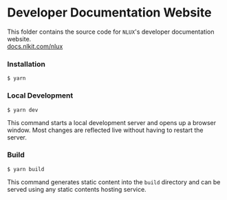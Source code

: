 # Developer Documentation Website

This folder contains the source code for `NLUX`'s developer documentation website.  
[docs.nlkit.com/nlux](https://docs.nlkit.com/nlux)

### Installation

```
$ yarn
```

### Local Development

```
$ yarn dev
```

This command starts a local development server and opens up a browser window. Most changes are reflected live without having to restart the server.

### Build

```
$ yarn build
```

This command generates static content into the `build` directory and can be served using any static contents hosting service.
